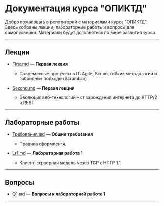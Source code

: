 # Документация курса "ОПИКТД"

Добро пожаловать в репозиторий с материалами курса "ОПИКТД". Здесь собраны лекции, лабораторные работы и вопросы для самопроверки. Материалы будут дополняться по мере развития курса.

---

## Лекции

- [First.md](First.md) — **Первая лекция**
  - Современные процессы в IT: Agile, Scrum, гибкие методологии и гибридные подходы (Scrumban)
 
- [Second.md](Second.md) — **Первая лекция**
  - Эволюция веб-технологий – от зарождения интернета до HTTP/2 и REST

---

## Лабораторные работы

- [Требования.md](Требования.md) — **Общие требования**
  - Правила оформления.
  
- [Lr1.md](Lr1.md) — **Лабораторная работа 1**
  - Клиент-серверная модель через TCP с HTTP 1.1

---

## Вопросы

- [Q1.md](Q1.md) — **Вопросы к лабораторной работе 1**

---

